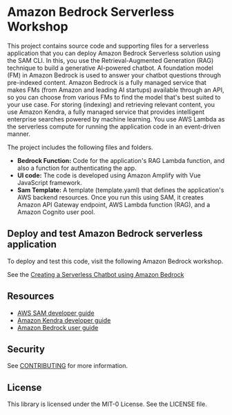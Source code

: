 # Amazon Bedrock Serverless Workshop

This project contains source code and supporting files for a serverless application that you can deploy Amazon Bedrock Serverless solution using the SAM CLI. In this, you use the Retrieval-Augmented Generation (RAG) technique to build a generative AI-powered chatbot. A foundation model (FM) in Amazon Bedrock is used to answer your chatbot questions through pre-indexed content. Amazon Bedrock is a fully managed service that makes FMs (from Amazon and leading AI startups) available through an API, so you can choose from various FMs to find the model that's best suited to your use case. For storing (indexing) and retrieving relevant content, you use Amazon Kendra, a fully managed service that provides intelligent enterprise searches powered by machine learning. You use AWS Lambda as the serverless compute for running the application code in an event-driven manner.

The project includes the following files and folders.
- **Bedrock Function:** Code for the application's RAG Lambda function, and also a function for authenticating the app.
- **UI code:** The code is developed using Amazon Amplify with Vue JavaScript framework.
- **Sam Template:** A template (template.yaml) that defines the application's AWS backend resources. Once you run this using SAM, it creates Amazon API Gateway endpoint, AWS Lambda function (RAG), and a Amazon Cognito user pool.

## Deploy and test Amazon Bedrock serverless application

To deploy and test this code, visit the following Amazon Bedrock workshop.

See the [Creating a Serverless Chatbot using Amazon Bedrock](https://catalog.us-east-1.prod.workshops.aws/workshops/27eb3134-4f33-4689-bb73-269e4273947a) 

## Resources

- [AWS SAM developer guide](https://docs.aws.amazon.com/serverless-application-model/latest/developerguide/what-is-sam.html)
- [Amazon Kendra developer guide](https://docs.aws.amazon.com/kendra/latest/dg/what-is-kendra.html)
- [Amazon Bedrock user guide](https://docs.aws.amazon.com/bedrock/latest/userguide/what-is-bedrock.html)

## Security

See [CONTRIBUTING](CONTRIBUTING.md#security-issue-notifications) for more information.

## License

This library is licensed under the MIT-0 License. See the LICENSE file.

